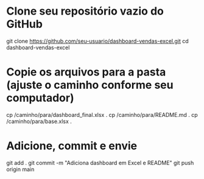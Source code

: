 # Clone seu repositório vazio do GitHub
git clone https://github.com/seu-usuario/dashboard-vendas-excel.git
cd dashboard-vendas-excel

# Copie os arquivos para a pasta (ajuste o caminho conforme seu computador)
cp /caminho/para/dashboard_final.xlsx .
cp /caminho/para/README.md .
cp /caminho/para/base.xlsx .

# Adicione, commit e envie
git add .
git commit -m "Adiciona dashboard em Excel e README"
git push origin main
